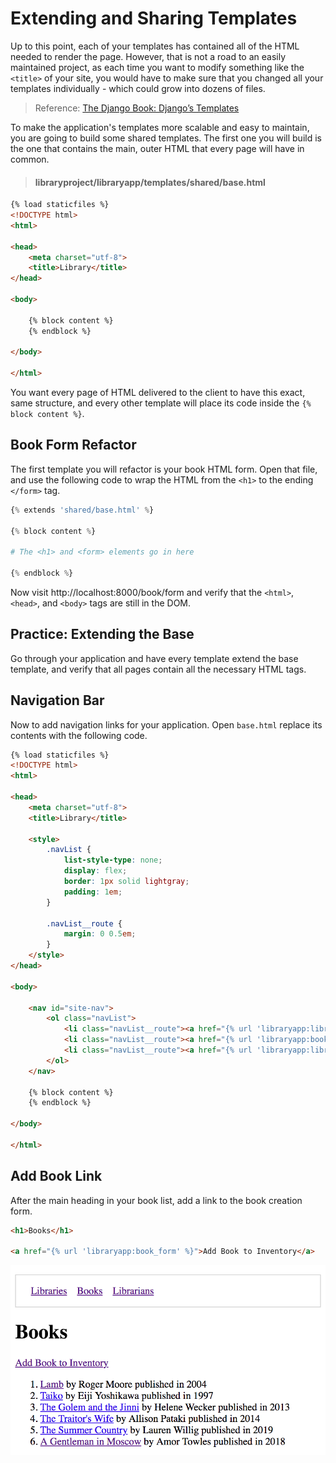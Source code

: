 # Extending and Sharing Templates

Up to this point, each of your templates has contained all of the HTML needed to render the page. However, that is not a road to an easily maintained project, as each time you want to modify something like the `<title>` of your site, you would have to make sure that you changed all your templates individually - which could grow into dozens of files.

> Reference: [The Django Book: Django’s Templates](https://djangobook.com/mdj2-django-templates/)

To make the application's templates more scalable and easy to maintain, you are going to build some shared templates. The first one you will build is the one that contains the main, outer HTML that every page will have in common.

> #### libraryproject/libraryapp/templates/shared/base.html

```html
{% load staticfiles %}
<!DOCTYPE html>
<html>

<head>
    <meta charset="utf-8">
    <title>Library</title>
</head>

<body>

    {% block content %}
    {% endblock %}

</body>

</html>
```

You want every page of HTML delivered to the client to have this exact, same structure, and every other template will place its code inside the `{% block content %}`.

## Book Form Refactor

The first template you will refactor is your book HTML form. Open that file, and use the following code to wrap the HTML from the `<h1>` to the ending `</form>` tag.

```py
{% extends 'shared/base.html' %}

{% block content %}

# The <h1> and <form> elements go in here

{% endblock %}
```

Now visit http://localhost:8000/book/form and verify that the `<html>`, `<head>`, and `<body>` tags are still in the DOM.

## Practice: Extending the Base

Go through your application and have every template extend the base template, and verify that all pages contain all the necessary HTML tags.

## Navigation Bar

Now to add navigation links for your application. Open `base.html` replace its contents with the following code.

```html
{% load staticfiles %}
<!DOCTYPE html>
<html>

<head>
    <meta charset="utf-8">
    <title>Library</title>

    <style>
        .navList {
            list-style-type: none;
            display: flex;
            border: 1px solid lightgray;
            padding: 1em;
        }

        .navList__route {
            margin: 0 0.5em;
        }
    </style>
</head>

<body>

    <nav id="site-nav">
        <ol class="navList">
            <li class="navList__route"><a href="{% url 'libraryapp:libraries' %}">Libraries</a></li>
            <li class="navList__route"><a href="{% url 'libraryapp:books' %}">Books</a></li>
            <li class="navList__route"><a href="{% url 'libraryapp:librarians' %}">Librarians</a></li>
        </ol>
    </nav>

    {% block content %}
    {% endblock %}

</body>

</html>
```

## Add Book Link

After the main heading in your book list, add a link to the book creation form.

```html
<h1>Books</h1>

<a href="{% url 'libraryapp:book_form' %}">Add Book to Inventory</a>
```

![image showing the link to create a book](./images/create-book-link.png)